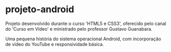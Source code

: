 # projeto-android

Projeto desenvolvido durante o curso 'HTML5 e CSS3', oferecido pelo canal do 'Curso em Vídeo' e ministrado pelo professor Gustavo Guanabara.

Uma pequena história do sistema operacional Android, com incorporação de vídeo do YouTube e responsividade básica.